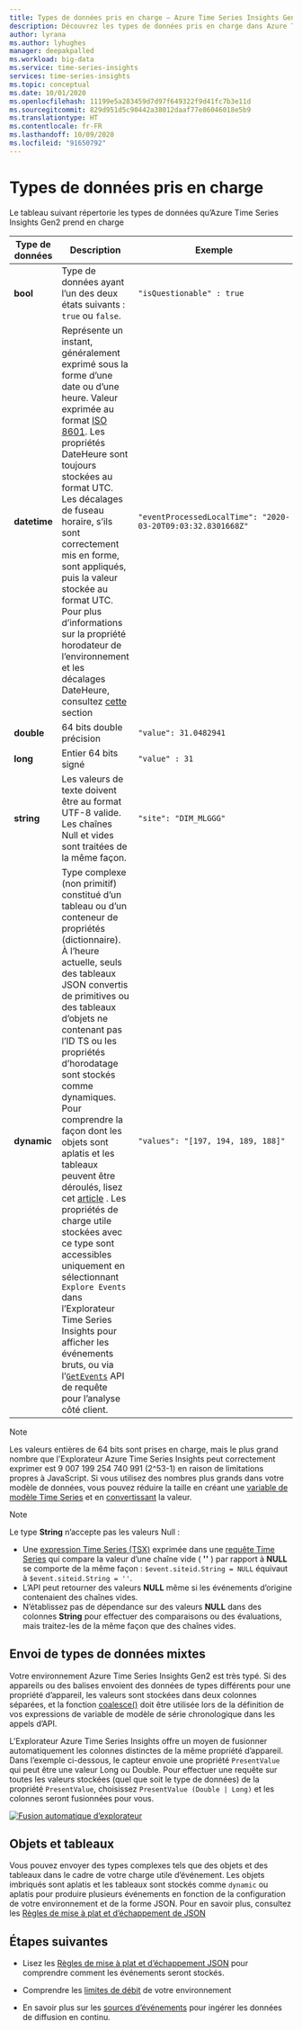 ```yaml
---
title: Types de données pris en charge – Azure Time Series Insights Gen2 | Microsoft Docs
description: Découvrez les types de données pris en charge dans Azure Time Series Insights Gen2.
author: lyrana
ms.author: lyhughes
manager: deepakpalled
ms.workload: big-data
ms.service: time-series-insights
services: time-series-insights
ms.topic: conceptual
ms.date: 10/01/2020
ms.openlocfilehash: 11199e5a283459d7d97f649322f9d41fc7b3e11d
ms.sourcegitcommit: 829d951d5c90442a38012daaf77e86046018e5b9
ms.translationtype: HT
ms.contentlocale: fr-FR
ms.lasthandoff: 10/09/2020
ms.locfileid: "91650792"
---
```

# <a name="supported-data-types"></a>Types de données pris en charge

Le tableau suivant répertorie les types de données qu’Azure Time Series Insights Gen2 prend en charge

| Type de données | Description | Exemple | [Syntaxe Time Series Expression](https://docs.microsoft.com/rest/api/time-series-insights/reference-time-series-expression-syntax) | Nom de la colonne de propriété dans Parquet
|---|---|---|---|---|
| **bool** | Type de données ayant l’un des deux états suivants : `true` ou `false`. | `"isQuestionable" : true` | `$event.isQuestionable.Bool` ou `$event['isQuestionable'].Bool` | `isQuestionable_bool`
| **datetime** | Représente un instant, généralement exprimé sous la forme d’une date ou d’une heure. Valeur exprimée au format [ISO 8601](https://www.iso.org/iso-8601-date-and-time-format.html). Les propriétés DateHeure sont toujours stockées au format UTC. Les décalages de fuseau horaire, s’ils sont correctement mis en forme, sont appliqués, puis la valeur stockée au format UTC. Pour plus d’informations sur la propriété horodateur de l’environnement et les décalages DateHeure, consultez [cette](concepts-streaming-ingestion-event-sources.md#event-source-timestamp) section | `"eventProcessedLocalTime": "2020-03-20T09:03:32.8301668Z"` |  Si « eventProcessedLocalTime » est l’horodateur de la source de l’événement : `$event.$ts`. Si c’est une autre propriété JSON : `$event.eventProcessedLocalTime.DateTime` ou `$event['eventProcessedLocalTime'].DateTime` | `eventProcessedLocalTime_datetime`
| **double** | 64 bits double précision  | `"value": 31.0482941` | `$event.value.Double` ou `$event['value'].Double` |  `value_double`
| **long** | Entier 64 bits signé  | `"value" : 31` | `$event.value.Long` ou `$event['value'].Long` |  `value_long`
| **string** | Les valeurs de texte doivent être au format UTF-8 valide. Les chaînes Null et vides sont traitées de la même façon. |  `"site": "DIM_MLGGG"`| `$event.site.String` ou `$event['site'].String`| `site_string`
| **dynamic** | Type complexe (non primitif) constitué d’un tableau ou d’un conteneur de propriétés (dictionnaire). À l’heure actuelle, seuls des tableaux JSON convertis de primitives ou des tableaux d’objets ne contenant pas l’ID TS ou les propriétés d’horodatage sont stockés comme dynamiques. Pour comprendre la façon dont les objets sont aplatis et les tableaux peuvent être déroulés, lisez cet [article](./concepts-json-flattening-escaping-rules.md) . Les propriétés de charge utile stockées avec ce type sont accessibles uniquement en sélectionnant `Explore Events` dans l’Explorateur Time Series Insights pour afficher les événements bruts, ou via l’[`GetEvents`](https://docs.microsoft.com/rest/api/time-series-insights/dataaccessgen2/query/execute#getevents) API de requête pour l’analyse côté client. |  `"values": "[197, 194, 189, 188]"` | Le référencement de types dynamiques dans une expression Time Series (TSX) n’est pas encore pris en charge | `values_dynamic`

> [!NOTE]
> Les valeurs entières de 64 bits sont prises en charge, mais le plus grand nombre que l’Explorateur Azure Time Series Insights peut correctement exprimer est 9 007 199 254 740 991 (2^53-1) en raison de limitations propres à JavaScript. Si vous utilisez des nombres plus grands dans votre modèle de données, vous pouvez réduire la taille en créant une [variable de modèle Time Series](/azure/time-series-insights/concepts-variables#numeric-variables) et en [convertissant](https://docs.microsoft.com/rest/api/time-series-insights/reference-time-series-expression-syntax#conversion-functions) la valeur.

> [!NOTE]
> Le type **String** n’accepte pas les valeurs Null :
>
> * Une [expression Time Series (TSX)](https://docs.microsoft.com/rest/api/time-series-insights/reference-time-series-expression-syntax) exprimée dans une [requête Time Series](https://docs.microsoft.com/rest/api/time-series-insights/reference-query-apis) qui compare la valeur d’une chaîne vide ( **''** ) par rapport à **NULL** se comporte de la même façon : `$event.siteid.String = NULL` équivaut à `$event.siteid.String = ''`.
> * L’API peut retourner des valeurs **NULL** même si les événements d’origine contenaient des chaînes vides.
> * N’établissez pas de dépendance sur des valeurs **NULL** dans des colonnes **String** pour effectuer des comparaisons ou des évaluations, mais traitez-les de la même façon que des chaînes vides.

## <a name="sending-mixed-data-types"></a>Envoi de types de données mixtes

Votre environnement Azure Time Series Insights Gen2 est très typé. Si des appareils ou des balises envoient des données de types différents pour une propriété d’appareil, les valeurs sont stockées dans deux colonnes séparées, et la fonction [coalesce()](https://docs.microsoft.com/rest/api/time-series-insights/reference-time-series-expression-syntax#other-functions) doit être utilisée lors de la définition de vos expressions de variable de modèle de série chronologique dans les appels d’API.

L’Explorateur Azure Time Series Insights offre un moyen de fusionner automatiquement les colonnes distinctes de la même propriété d’appareil. Dans l’exemple ci-dessous, le capteur envoie une propriété `PresentValue` qui peut être une valeur Long ou Double. Pour effectuer une requête sur toutes les valeurs stockées (quel que soit le type de données) de la propriété `PresentValue`, choisissez `PresentValue (Double | Long)` et les colonnes seront fusionnées pour vous.

[![Fusion automatique d’explorateur](media\concepts-supported-data-types/explorer-auto-coalesce-sample.png)](media\concepts-supported-data-types/explorer-auto-coalesce-sample.png#lightbox)

## <a name="objects-and-arrays"></a>Objets et tableaux

Vous pouvez envoyer des types complexes tels que des objets et des tableaux dans le cadre de votre charge utile d’événement. Les objets imbriqués sont aplatis et les tableaux sont stockés comme `dynamic` ou aplatis pour produire plusieurs événements en fonction de la configuration de votre environnement et de la forme JSON. Pour en savoir plus, consultez les [Règles de mise à plat et d’échappement de JSON](./concepts-json-flattening-escaping-rules.md)

## <a name="next-steps"></a>Étapes suivantes

* Lisez les [Règles de mise à plat et d’échappement JSON](./concepts-json-flattening-escaping-rules.md) pour comprendre comment les événements seront stockés.

* Comprendre les [limites de débit](./concepts-streaming-ingress-throughput-limits.md) de votre environnement

* En savoir plus sur les [sources d’événements](concepts-streaming-ingestion-event-sources.md) pour ingérer les données de diffusion en continu.
